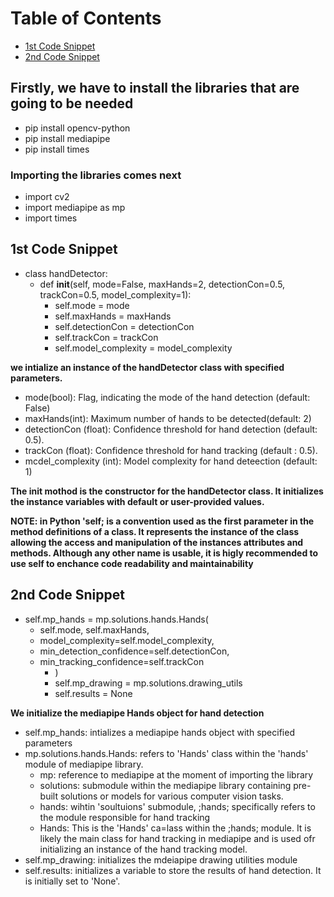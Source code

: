# Table of Contents
- [1st Code Snippet](#1st-Code-Snippet)
- [2nd Code Snippet](#2nd-Code-Snippet)


## Firstly, we have to install the libraries that are going to be needed
- pip install opencv-python
- pip install mediapipe
- pip install times

### Importing the libraries comes next
- import cv2
- import mediapipe as mp
- import times

## 1st Code Snippet  
* class handDetector:
  * def __init__(self, mode=False, maxHands=2, detectionCon=0.5, trackCon=0.5, model_complexity=1):  
    * self.mode = mode  
    * self.maxHands = maxHands  
    * self.detectionCon = detectionCon  
    * self.trackCon = trackCon  
    * self.model_complexity = model_complexity  
        
**we intialize an instance of the handDetector class with specified parameters.**
- mode(bool): Flag, indicating the mode of the hand detection (default: False)
- maxHands(int): Maximum number of hands to be detected(default: 2)
- detectionCon (float): Confidence threshold for hand detection (default: 0.5).
- trackCon (float): Confidence threshold for hand tracking (default : 0.5).
- mcdel_complexity (int): Model complexity for hand deteection (default: 1)

**The __init__ mothod is the constructor for the handDetector class. It initializes the instance variables with default or user-provided values.**

**NOTE: in Python 'self; is a convention used as the first parameter in the method definitions of a class. It represents the instance of the class allowing the access and manipulation of the instances attributes and methods. Although any other name is usable, it is higly recommended to use self to enchance code readability and maintainability**

## 2nd Code Snippet
* self.mp_hands = mp.solutions.hands.Hands(
  * self.mode, self.maxHands,
  * model_complexity=self.model_complexity,
  * min_detection_confidence=self.detectionCon,
  * min_tracking_confidence=self.trackCon
    * )
    * self.mp_drawing = mp.solutions.drawing_utils
    * self.results = None
  
**We initialize the mediapipe Hands object for hand detection**

  - self.mp_hands: intializes a mediapipe hands object with specified parameters
  - mp.solutions.hands.Hands: refers to 'Hands' class within the 'hands' module of mediapipe library.
     - mp: reference to mediapipe at the moment of importing the library
     - solutions: submodule within the mediapipe library containing pre-built solutions or models for various computer vision tasks.
     - hands: wihtin 'soultuions' submodule, ;hands; specifically refers to the module responsible for hand tracking
     - Hands: This is the 'Hands' ca=lass within the ;hands; module. It is likely the main class for hand tracking in mediapipe and is used ofr initializing an instance of the hand tracking model.
   - self.mp_drawing: initializes the mdeiapipe drawing utilities module
   - self.results: initializes a variable to store the results of hand detection. It is initially set to 'None'.
  

